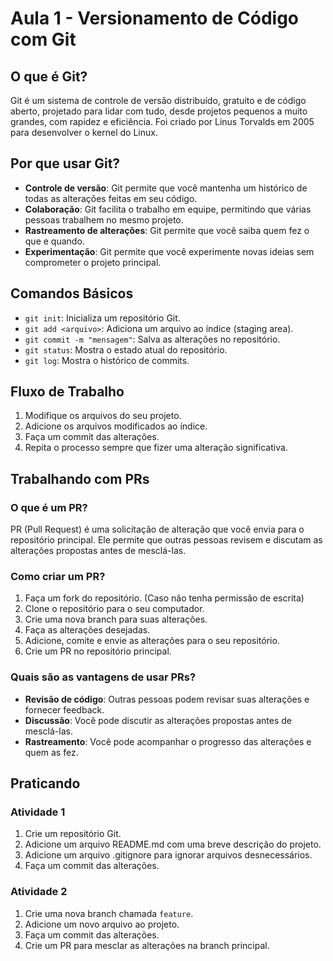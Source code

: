 # Aula 1 - Versionamento de Código com Git

## O que é Git?

Git é um sistema de controle de versão distribuído, gratuito e de código aberto, projetado para lidar com tudo, desde projetos pequenos a muito grandes, com rapidez e eficiência.
Foi criado por Linus Torvalds em 2005 para desenvolver o kernel do Linux.

## Por que usar Git?

- **Controle de versão**: Git permite que você mantenha um histórico de todas as alterações feitas em seu código.
- **Colaboração**: Git facilita o trabalho em equipe, permitindo que várias pessoas trabalhem no mesmo projeto.
- **Rastreamento de alterações**: Git permite que você saiba quem fez o que e quando.
- **Experimentação**: Git permite que você experimente novas ideias sem comprometer o projeto principal.

## Comandos Básicos

- `git init`: Inicializa um repositório Git.
- `git add <arquivo>`: Adiciona um arquivo ao índice (staging area).
- `git commit -m "mensagem"`: Salva as alterações no repositório.
- `git status`: Mostra o estado atual do repositório.
- `git log`: Mostra o histórico de commits.

## Fluxo de Trabalho

1. Modifique os arquivos do seu projeto.
2. Adicione os arquivos modificados ao índice.
3. Faça um commit das alterações.
4. Repita o processo sempre que fizer uma alteração significativa.

## Trabalhando com PRs

### O que é um PR?

PR (Pull Request) é uma solicitação de alteração que você envia para o repositório principal. Ele permite que outras pessoas revisem e discutam as alterações propostas antes de mesclá-las.

### Como criar um PR?

1. Faça um fork do repositório. (Caso não tenha permissão de escrita)
2. Clone o repositório para o seu computador.
3. Crie uma nova branch para suas alterações.
4. Faça as alterações desejadas.
5. Adicione, comite e envie as alterações para o seu repositório.
6. Crie um PR no repositório principal.

### Quais são as vantagens de usar PRs?

- **Revisão de código**: Outras pessoas podem revisar suas alterações e fornecer feedback.
- **Discussão**: Você pode discutir as alterações propostas antes de mesclá-las.
- **Rastreamento**: Você pode acompanhar o progresso das alterações e quem as fez.

## Praticando

### Atividade 1

1. Crie um repositório Git.
2. Adicione um arquivo README.md com uma breve descrição do projeto.
3. Adicione um arquivo .gitignore para ignorar arquivos desnecessários.
4. Faça um commit das alterações.

### Atividade 2

1. Crie uma nova branch chamada `feature`.
2. Adicione um novo arquivo ao projeto.
3. Faça um commit das alterações.
4. Crie um PR para mesclar as alterações na branch principal.
